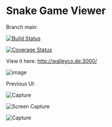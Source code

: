 # Snake Game Viewer

Branch main: 

[![Build Status](https://www.travis-ci.com/ChrisWalley/Runtime-Terror---Snake-Game-Viewer.svg?branch=main)](https://www.travis-ci.com/ChrisWalley/Runtime-Terror---Snake-Game-Viewer)

[![Coverage Status](https://coveralls.io/repos/github/ChrisWalley/Runtime-Terror---Snake-Game-Viewer/badge.svg?branch=main)](https://coveralls.io/github/ChrisWalley/Runtime-Terror---Snake-Game-Viewer?branch=main)


View it here: http://walleyco.de:3000/

![image](https://user-images.githubusercontent.com/19406443/120919333-50b1a180-c6b9-11eb-8bb1-ef7be791c0b5.png)

Previous UI:


![Capture](https://user-images.githubusercontent.com/19406443/119340146-69ba5b80-bc92-11eb-980f-dc16389e8568.PNG)


![Screen Capture](https://user-images.githubusercontent.com/19406443/117628485-7fe7f800-b179-11eb-8c40-95374b5b5a23.PNG)


![Capture](https://user-images.githubusercontent.com/19406443/114347236-ecfd7300-9b64-11eb-9372-2f828fb7e95a.PNG)


